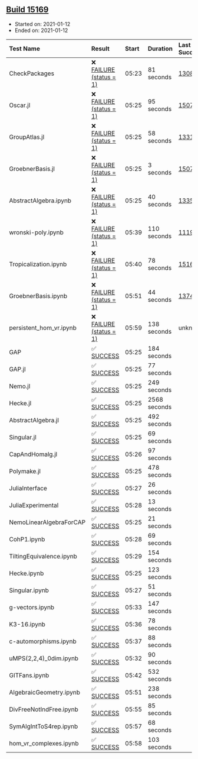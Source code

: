 ## [Build 15169](https://oscarci.mathematik.uni-kl.de/job/oscar/15169/)

* Started on: 2021-01-12
* Ended on: 2021-01-12

| Test Name    | Result | Start | Duration | Last Success | First Failure |
|:-------------|:-------|:------|:---------|:-------------|:--------------|
| CheckPackages | ❌ [FAILURE (status = 1)](https://oscarci.mathematik.uni-kl.de/job/oscar/15169/artifact/logs/build-15169/CheckPackages.log) | 05:23 | 81 seconds | [13085](https://oscarci.mathematik.uni-kl.de/job/oscar/13085/) | [13086](https://oscarci.mathematik.uni-kl.de/job/oscar/13086/) |
| Oscar.jl | ❌ [FAILURE (status = 1)](https://oscarci.mathematik.uni-kl.de/job/oscar/15169/artifact/logs/build-15169/Oscar.jl.log) | 05:25 | 95 seconds | [15079](https://oscarci.mathematik.uni-kl.de/job/oscar/15079/) | [15080](https://oscarci.mathematik.uni-kl.de/job/oscar/15080/) |
| GroupAtlas.jl | ❌ [FAILURE (status = 1)](https://oscarci.mathematik.uni-kl.de/job/oscar/15169/artifact/logs/build-15169/GroupAtlas.jl.log) | 05:25 | 58 seconds | [13311](https://oscarci.mathematik.uni-kl.de/job/oscar/13311/) | [13312](https://oscarci.mathematik.uni-kl.de/job/oscar/13312/) |
| GroebnerBasis.jl | ❌ [FAILURE (status = 1)](https://oscarci.mathematik.uni-kl.de/job/oscar/15169/artifact/logs/build-15169/GroebnerBasis.jl.log) | 05:25 | 3 seconds | [15079](https://oscarci.mathematik.uni-kl.de/job/oscar/15079/) | [15080](https://oscarci.mathematik.uni-kl.de/job/oscar/15080/) |
| AbstractAlgebra.ipynb | ❌ [FAILURE (status = 1)](https://oscarci.mathematik.uni-kl.de/job/oscar/15169/artifact/logs/build-15169/AbstractAlgebra.ipynb.log) | 05:25 | 40 seconds | [13355](https://oscarci.mathematik.uni-kl.de/job/oscar/13355/) | [13356](https://oscarci.mathematik.uni-kl.de/job/oscar/13356/) |
| wronski-poly.ipynb | ❌ [FAILURE (status = 1)](https://oscarci.mathematik.uni-kl.de/job/oscar/15169/artifact/logs/build-15169/wronski-poly.ipynb.log) | 05:39 | 110 seconds | [11192](https://oscarci.mathematik.uni-kl.de/job/oscar/11192/) | [11193](https://oscarci.mathematik.uni-kl.de/job/oscar/11193/) |
| Tropicalization.ipynb | ❌ [FAILURE (status = 1)](https://oscarci.mathematik.uni-kl.de/job/oscar/15169/artifact/logs/build-15169/Tropicalization.ipynb.log) | 05:40 | 78 seconds | [15168](https://oscarci.mathematik.uni-kl.de/job/oscar/15168/) | [15169](https://oscarci.mathematik.uni-kl.de/job/oscar/15169/) |
| GroebnerBasis.ipynb | ❌ [FAILURE (status = 1)](https://oscarci.mathematik.uni-kl.de/job/oscar/15169/artifact/logs/build-15169/GroebnerBasis.ipynb.log) | 05:51 | 44 seconds | [13748](https://oscarci.mathematik.uni-kl.de/job/oscar/13748/) | [13749](https://oscarci.mathematik.uni-kl.de/job/oscar/13749/) |
| persistent_hom_vr.ipynb | ❌ [FAILURE (status = 1)](https://oscarci.mathematik.uni-kl.de/job/oscar/15169/artifact/logs/build-15169/persistent_hom_vr.ipynb.log) | 05:59 | 138 seconds | unknown | unknown |
| GAP | ✅ [SUCCESS](https://oscarci.mathematik.uni-kl.de/job/oscar/15169/artifact/logs/build-15169/GAP.log) | 05:25 | 184 seconds |  |  |
| GAP.jl | ✅ [SUCCESS](https://oscarci.mathematik.uni-kl.de/job/oscar/15169/artifact/logs/build-15169/GAP.jl.log) | 05:25 | 77 seconds |  |  |
| Nemo.jl | ✅ [SUCCESS](https://oscarci.mathematik.uni-kl.de/job/oscar/15169/artifact/logs/build-15169/Nemo.jl.log) | 05:25 | 249 seconds |  |  |
| Hecke.jl | ✅ [SUCCESS](https://oscarci.mathematik.uni-kl.de/job/oscar/15169/artifact/logs/build-15169/Hecke.jl.log) | 05:25 | 2568 seconds |  |  |
| AbstractAlgebra.jl | ✅ [SUCCESS](https://oscarci.mathematik.uni-kl.de/job/oscar/15169/artifact/logs/build-15169/AbstractAlgebra.jl.log) | 05:25 | 492 seconds |  |  |
| Singular.jl | ✅ [SUCCESS](https://oscarci.mathematik.uni-kl.de/job/oscar/15169/artifact/logs/build-15169/Singular.jl.log) | 05:25 | 69 seconds |  |  |
| CapAndHomalg.jl | ✅ [SUCCESS](https://oscarci.mathematik.uni-kl.de/job/oscar/15169/artifact/logs/build-15169/CapAndHomalg.jl.log) | 05:26 | 97 seconds |  |  |
| Polymake.jl | ✅ [SUCCESS](https://oscarci.mathematik.uni-kl.de/job/oscar/15169/artifact/logs/build-15169/Polymake.jl.log) | 05:25 | 478 seconds |  |  |
| JuliaInterface | ✅ [SUCCESS](https://oscarci.mathematik.uni-kl.de/job/oscar/15169/artifact/logs/build-15169/JuliaInterface.log) | 05:27 | 26 seconds |  |  |
| JuliaExperimental | ✅ [SUCCESS](https://oscarci.mathematik.uni-kl.de/job/oscar/15169/artifact/logs/build-15169/JuliaExperimental.log) | 05:28 | 13 seconds |  |  |
| NemoLinearAlgebraForCAP | ✅ [SUCCESS](https://oscarci.mathematik.uni-kl.de/job/oscar/15169/artifact/logs/build-15169/NemoLinearAlgebraForCAP.log) | 05:25 | 21 seconds |  |  |
| CohP1.ipynb | ✅ [SUCCESS](https://oscarci.mathematik.uni-kl.de/job/oscar/15169/artifact/logs/build-15169/CohP1.ipynb.log) | 05:28 | 69 seconds |  |  |
| TiltingEquivalence.ipynb | ✅ [SUCCESS](https://oscarci.mathematik.uni-kl.de/job/oscar/15169/artifact/logs/build-15169/TiltingEquivalence.ipynb.log) | 05:29 | 154 seconds |  |  |
| Hecke.ipynb | ✅ [SUCCESS](https://oscarci.mathematik.uni-kl.de/job/oscar/15169/artifact/logs/build-15169/Hecke.ipynb.log) | 05:25 | 123 seconds |  |  |
| Singular.ipynb | ✅ [SUCCESS](https://oscarci.mathematik.uni-kl.de/job/oscar/15169/artifact/logs/build-15169/Singular.ipynb.log) | 05:27 | 51 seconds |  |  |
| g-vectors.ipynb | ✅ [SUCCESS](https://oscarci.mathematik.uni-kl.de/job/oscar/15169/artifact/logs/build-15169/g-vectors.ipynb.log) | 05:33 | 147 seconds |  |  |
| K3-16.ipynb | ✅ [SUCCESS](https://oscarci.mathematik.uni-kl.de/job/oscar/15169/artifact/logs/build-15169/K3-16.ipynb.log) | 05:36 | 78 seconds |  |  |
| c-automorphisms.ipynb | ✅ [SUCCESS](https://oscarci.mathematik.uni-kl.de/job/oscar/15169/artifact/logs/build-15169/c-automorphisms.ipynb.log) | 05:37 | 88 seconds |  |  |
| uMPS(2,2,4)_0dim.ipynb | ✅ [SUCCESS](https://oscarci.mathematik.uni-kl.de/job/oscar/15169/artifact/logs/build-15169/uMPS-2-2-4-_0dim.ipynb.log) | 05:32 | 90 seconds |  |  |
| GITFans.ipynb | ✅ [SUCCESS](https://oscarci.mathematik.uni-kl.de/job/oscar/15169/artifact/logs/build-15169/GITFans.ipynb.log) | 05:42 | 532 seconds |  |  |
| AlgebraicGeometry.ipynb | ✅ [SUCCESS](https://oscarci.mathematik.uni-kl.de/job/oscar/15169/artifact/logs/build-15169/AlgebraicGeometry.ipynb.log) | 05:51 | 238 seconds |  |  |
| DivFreeNotIndFree.ipynb | ✅ [SUCCESS](https://oscarci.mathematik.uni-kl.de/job/oscar/15169/artifact/logs/build-15169/DivFreeNotIndFree.ipynb.log) | 05:55 | 85 seconds |  |  |
| SymAlgIntToS4rep.ipynb | ✅ [SUCCESS](https://oscarci.mathematik.uni-kl.de/job/oscar/15169/artifact/logs/build-15169/SymAlgIntToS4rep.ipynb.log) | 05:57 | 68 seconds |  |  |
| hom_vr_complexes.ipynb | ✅ [SUCCESS](https://oscarci.mathematik.uni-kl.de/job/oscar/15169/artifact/logs/build-15169/hom_vr_complexes.ipynb.log) | 05:58 | 103 seconds |  |  |

